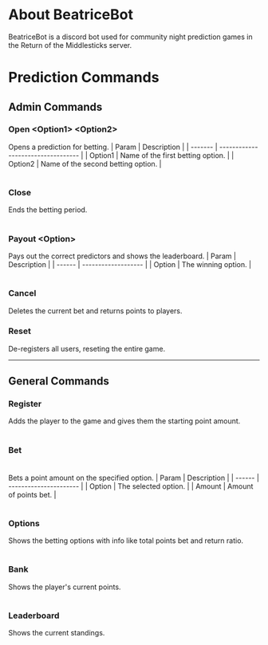 # About BeatriceBot
BeatriceBot is a discord bot used for community night prediction games in the Return of the Middlesticks server. 
# Prediction Commands
## Admin Commands
### Open <Option1\> <Option2\>
Opens a prediction for betting.
| Param   | Description                        |
| ------- | ---------------------------------- |
| Option1 | Name of the first betting option.  |
| Option2 | Name of the second betting option. |
#
### Close
Ends the betting period.
#
### Payout <Option\>
Pays out the correct predictors and shows the leaderboard.
| Param  | Description         |
| ------ | ------------------- |
| Option | The winning option. |
#
### Cancel
Deletes the current bet and returns points to players.
### Reset
De-registers all users, reseting the entire game.

---
## General Commands
### Register
Adds the player to the game and gives them the starting point amount.
#
### Bet <Option> <Amount>
Bets a point amount on the specified option.
| Param  | Description            |
| ------ | ---------------------- |
| Option | The selected option.   |
| Amount | Amount of points bet.  |
#
### Options
Shows the betting options with info like total points bet and return ratio.
#
### Bank
Shows the player's current points.
#
### Leaderboard
Shows the current standings.

